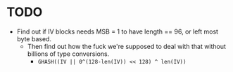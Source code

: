 # TODO

- Find out if IV blocks needs MSB = 1 to have length == 96, or left most byte based.
  - Then find out how the fuck we're supposed to deal with that without billions of type conversions.
	- `GHASH((IV || 0^(128-len(IV)) << 128) ^ len(IV))`